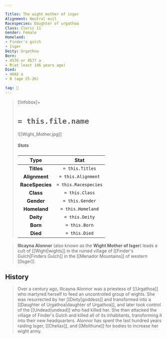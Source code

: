 ```yaml
---

Titles: The wight mother of isger
Alignment: Neutral evil
Racespecies: Daughter of urgathoa
Class: Cleric 11
Gender: Female
Homeland:
- Finder's gulch
- Isger
Deity: Urgathoa
Born:
- 4576 or 4577 a
- R(at least 146 years ago)
Died:
- 4602 a
- R (age 25-26)

tag: 👤️
---
```


> [!infobox]+
> #  `= this.file.name`
> ![[Wight_Mother.jpg]]
> ##### Stats
> Type | Stat |
> :---: |:---:|
> **Titles** | `= this.Titles` |
> **Alignment** | `= this.Alignment` |
> **RaceSpecies** | `= this.Racespecies` |
> **Class** | `= this.Class` |
> **Gender** | `= this.Gender` |
> **Homeland** | `= this.Homeland` |
> **Deity** | `= this.Deity` |
> **Born** | `= this.Born` |
> **Died** | `= this.Died` |



> **Illcayna Alonnor** (also known as the **Wight Mother of Isger**) leads a cult of [[Wight|wights]] in the ruined village of [[Finder's Gulch|Finders Gulch]] in the [[Menador Mountains]] of western [[Isger]].


## History

> Over a century ago, Illcayna Alonnor was a priestess of [[Urgathoa]] who martyred herself to feed an uncontrolled group of wights. She was resurrected by her [[Deity|goddess]] and transformed into a [[Daughter of Urgathoa|daughter of Urgathoa]], and later took control of the [[Undead|undead]] who had killed her. She then attacked the village of Finder's Gulch and killed all of its inhabitants, transforming it into their new headquarters. Alonnor has spent the last hundred years raiding Isger, [[Cheliax]], and [[Molthune]] for bodies to increase her wight army.







